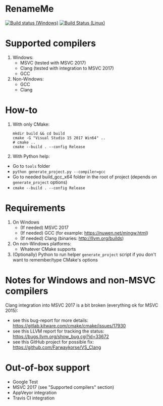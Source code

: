 # RenameMe

[![Build status (Windows)](https://ci.appveyor.com/api/projects/status/xfla7b9s7nkf1ix0?svg=true)](https://ci.appveyor.com/project/grishavanika/task)
[![Build Status (Linux)](https://travis-ci.org/grishavanika/task.svg)](https://travis-ci.org/grishavanika/task)

# Supported compilers

1. Windows:
	- MSVC (tested with MSVC 2017)
	- Clang (tested with integration to MSVC 2017)
	- GCC
2. Non-Windows:
	- GCC
	- Clang

# How-to

1. With only CMake:
	```
	mkdir build && cd build
	cmake -G "Visual Studio 15 2017 Win64" ..
	# cmake ..
	cmake --build . --config Release
	```

2. With Python help:
- Go to `tools` folder
- `python generate_project.py --compiler=gcc`
- Go to needed build_gcc_x64 folder in the root of project
	(depends on `generate_project` options)
- `cmake --build . --config Release`

# Requirements

1. On Windows
	- (If needed) MSVC 2017
	- (If needed) GCC (for example: https://nuwen.net/mingw.html)
	- (If needed) Clang (binaries: http://llvm.org/builds)
2. On non-Windows platforms:
	- Whatever CMake supports
3. (Optionally) Python to run helper `generate_project` script
	if you don't want to remember/type CMake's options

# Notes for Windows and non-MSVC compilers

Clang integration into MSVC 2017 is a bit broken (everything ok for MSVC 2015):

- see this bug-report for more details: https://gitlab.kitware.com/cmake/cmake/issues/17930
- see this LLVM report for tracking the status: https://bugs.llvm.org/show_bug.cgi?id=33672
- see this GitHub project for possible fix: https://github.com/Farwaykorse/VS_Clang

# Out-of-box support
- Google Test
- MSVC 2017 (see "Supported compilers" section)
- AppVeyor integration
- Travis CI integration
